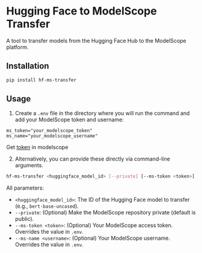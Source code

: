 # Hugging Face to ModelScope Transfer

A tool to transfer models from the Hugging Face Hub to the ModelScope platform.

## Installation

```bash
pip install hf-ms-transfer
```

## Usage

1. Create a `.env` file in the directory where you will run the command and add your ModelScope token and username:
```
ms_token="your_modelscope_token"
ms_name="your_modelscope_username"
```
Get [token](https://www.modelscope.cn/my/myaccesstoken) in modelscope

2. Alternatively, you can provide these directly via command-line arguments.
```bash
hf-ms-transfer <huggingface_model_id> [--private] [--ms-token <token>] [--ms-name <username>]
```

All parameters:
*   `<huggingface_model_id>`: The ID of the Hugging Face model to transfer (e.g., `bert-base-uncased`).
*   `--private`: (Optional) Make the ModelScope repository private (default is public).
*   `--ms-token <token>`: (Optional) Your ModelScope access token. Overrides the value in `.env`.
*   `--ms-name <username>`: (Optional) Your ModelScope username. Overrides the value in `.env`.